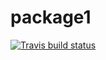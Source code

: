 # package1



  <!-- badges: start -->
  [![Travis build status](https://travis-ci.org/biostat625/package1.svg?branch=master)](https://travis-ci.org/biostat625/package1)
  <!-- badges: end -->
